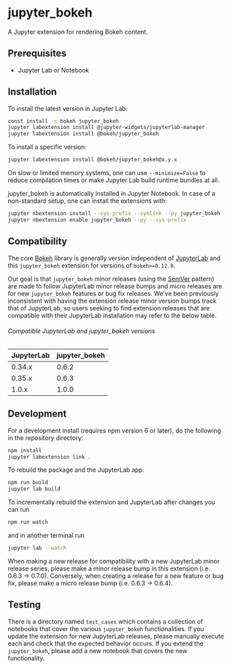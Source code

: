 # jupyter_bokeh

A Jupyter extension for rendering Bokeh content.

## Prerequisites

* Jupyter Lab or Notebook

## Installation

To install the latest version in Jupyter Lab:

```bash
const install -c bokeh jupyter_bokeh
jupyter labextension install @jupyter-widgets/jupyterlab-manager
jupyter labextension install @bokeh/jupyter_bokeh
```

To install a specific version:

```bash
jupyter labextension install @bokeh/jupyter_bokeh@x.y.x
```

On slow or limited memory systems, one can use `--minimize=False` to reduce compilation
times or make Jupyter Lab build runtime bundles at all.

jupyter_bokeh is automatically installed in Jupyter Notebook. In case of a non-standard
setup, one can install the extensions with:

```bash
jupyter nbextension install --sys-prefix --symlink --py jupyter_bokeh
jupyter nbextension enable jupyter_bokeh --py --sys-prefix
```

## Compatibility

The core [Bokeh](https://github.com/bokeh/bokeh) library is generally version independent of
[JupyterLab](https://github.com/jupyterlab/jupyterlab) and this ``jupyter_bokeh`` extension for versions
of ``bokeh>=0.12.0``.

Our goal is that ``jupyter_bokeh`` minor releases (using the [SemVer](https://semver.org/) pattern) are
made to follow JupyterLab minor release bumps and micro releases are for new ``jupyter_bokeh`` features
or bug fix releases. We've been previously inconsistent with having the extension release minor version bumps
track that of JupyterLab, so users seeking to find extension releases that are compatible with their JupyterLab
installation may refer to the below table.

###### Compatible JupyterLab and jupyter_bokeh versions

| JupyterLab    | jupyter_bokeh |
| ------------- | ---------------- |
| 0.34.x        | 0.6.2            |
| 0.35.x        | 0.6.3            |
| 1.0.x         | 1.0.0            |

## Development

For a development install (requires npm version 6 or later), do the following in the repository directory:

```bash
npm install
jupyter labextension link .
```

To rebuild the package and the JupyterLab app:

```bash
npm run build
jupyter lab build
```

To incrementally rebuild the extension and JupyterLab after changes you can run

```bash
npm run watch
```

and in another terminal run

```bash
jupyter lab --watch
```

When making a new release for compatibility with a new JupyterLab minor release series, please make a minor
release bump in this extension (i.e. 0.6.3 -> 0.7.0). Conversely, when creating a release for a new feature or bug fix,
please make a micro release bump (i.e. 0.6.3 -> 0.6.4).

## Testing

There is a directory named ``test_cases`` which contains a collection of notebooks that cover the various ``jupyter_bokeh``
functionalities. If you update the extension for new JupyterLab releases, please manually execute each and check that the
expected behavior occurs. If you extend the ``jupyter_bokeh``, please add a new notebook that covers the new functionality.
